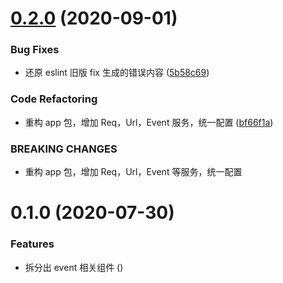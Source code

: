 # [0.2.0](https://github.com/miaoxing/mxjs-event/compare/v0.1.0...v0.2.0) (2020-09-01)


### Bug Fixes

* 还原 eslint 旧版 fix 生成的错误内容 ([5b58c69](https://github.com/miaoxing/mxjs-event/commit/5b58c69c2f8734b65a9996b4d233644c651f14e6))


### Code Refactoring

* 重构 app 包，增加 Req，Url，Event 服务，统一配置 ([bf66f1a](https://github.com/miaoxing/mxjs-event/commit/bf66f1a36cafb6f427bfaa9960fe72184e91e3ee))


### BREAKING CHANGES

* 重构 app 包，增加 Req，Url，Event 等服务，统一配置

# 0.1.0 (2020-07-30)


### Features

* 拆分出 event 相关组件 ([](https://github.com/miaoxing/mxjs-event/commit/))
